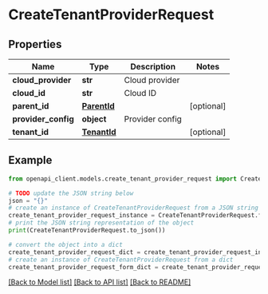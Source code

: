 # CreateTenantProviderRequest


## Properties

Name | Type | Description | Notes
------------ | ------------- | ------------- | -------------
**cloud_provider** | **str** | Cloud provider | 
**cloud_id** | **str** | Cloud ID | 
**parent_id** | [**ParentId**](ParentId.md) |  | [optional] 
**provider_config** | **object** | Provider config | 
**tenant_id** | [**TenantId**](TenantId.md) |  | [optional] 

## Example

```python
from openapi_client.models.create_tenant_provider_request import CreateTenantProviderRequest

# TODO update the JSON string below
json = "{}"
# create an instance of CreateTenantProviderRequest from a JSON string
create_tenant_provider_request_instance = CreateTenantProviderRequest.from_json(json)
# print the JSON string representation of the object
print(CreateTenantProviderRequest.to_json())

# convert the object into a dict
create_tenant_provider_request_dict = create_tenant_provider_request_instance.to_dict()
# create an instance of CreateTenantProviderRequest from a dict
create_tenant_provider_request_form_dict = create_tenant_provider_request.from_dict(create_tenant_provider_request_dict)
```
[[Back to Model list]](../README.md#documentation-for-models) [[Back to API list]](../README.md#documentation-for-api-endpoints) [[Back to README]](../README.md)


